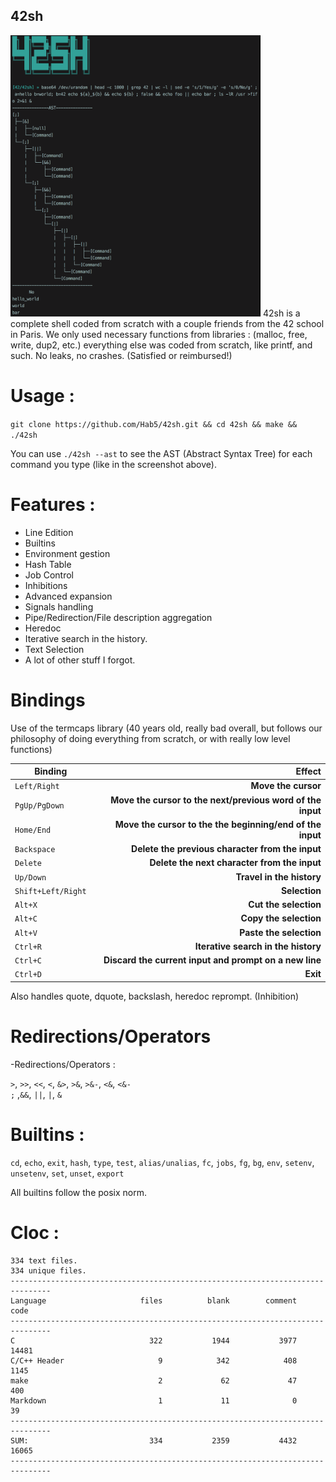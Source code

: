 ## 42sh  
<img src="screenshots/screenshot.png" width="400" height="450">
42sh is a complete shell coded from scratch with a couple friends from the 42 school in Paris.  
We only used necessary functions from libraries : (malloc, free, write, dup2, etc.) everything else was coded from scratch, like printf, <string.h> and such.  
No leaks, no crashes. (Satisfied or reimbursed!)

# Usage :

`git clone https://github.com/Hab5/42sh.git && cd 42sh && make && ./42sh`

You can use `./42sh --ast` to see the AST (Abstract Syntax Tree) for each command you type (like in the screenshot above).

# Features :

- Line Edition  
- Builtins  
- Environment gestion  
- Hash Table  
- Job Control  
- Inhibitions  
- Advanced expansion  
- Signals handling  
- Pipe/Redirection/File description aggregation  
- Heredoc
- Iterative search in the history.
- Text Selection
- A lot of other stuff I forgot.


# Bindings

Use of the termcaps library (40 years old, really bad overall, but follows our philosophy of doing everything from scratch, or with really low level functions)

|Binding                         |Effect                        |
|--------------------------------|-----------------------------:|
|`Left/Right`                    |**Move the cursor**               |
|`PgUp/PgDown`                   |**Move the cursor to the next/previous word of the input**|
|`Home/End`                      |**Move the cursor to the the beginning/end of the input**|
|`Backspace`                     |**Delete the previous character from the input**|
|`Delete`                        |**Delete the next character from the input**|
|`Up/Down`                       |**Travel in the history**|
|`Shift+Left/Right`              |**Selection**|
|`Alt+X`                         |**Cut the selection**|
|`Alt+C`                         |**Copy the selection**|
|`Alt+V`                         |**Paste the selection**|
|`Ctrl+R`                        |**Iterative search in the history**|
|`Ctrl+C`                        |**Discard the current input and prompt on a new line**|
|`Ctrl+D`                        |**Exit**|
  
Also handles quote, dquote, backslash, heredoc reprompt. (Inhibition)

# Redirections/Operators
-Redirections/Operators :

`>`, `>>`, `<<`, `<`, `&>`, `>&`, `>&-`, `<&`, `<&-`  
`;` ,`&&`, `||`, `|`, `&`

# Builtins :

`cd`, `echo`, `exit`, `hash`, `type`, `test`, `alias/unalias`, `fc`, `jobs`, `fg`, `bg`, `env`, `setenv`, `unsetenv`, `set`, `unset`, `export`  

All builtins follow the posix norm.

# Cloc :

```
334 text files.
334 unique files.
-------------------------------------------------------------------------------
Language                     files          blank        comment           code
-------------------------------------------------------------------------------
C                              322           1944           3977          14481
C/C++ Header                     9            342            408           1145
make                             2             62             47            400
Markdown                         1             11              0             39
-------------------------------------------------------------------------------
SUM:                           334           2359           4432          16065
-------------------------------------------------------------------------------
```
